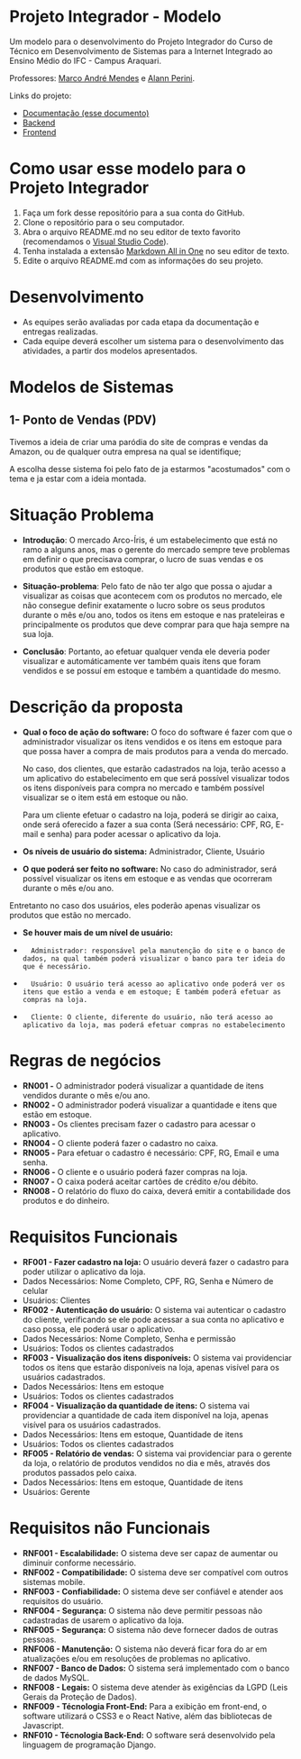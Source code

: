 # Projeto Integrador - Modelo

Um modelo para o desenvolvimento do Projeto Integrador do Curso de Técnico em Desenvolvimento de Sistemas para a Internet Integrado ao Ensino Médio do IFC - Campus Araquari.

Professores: [Marco André Mendes](github.com/marcoandre) e [Alann Perini](https://github.com/AlannKPerini).

Links do projeto:

-   [Documentação (esse documento)](github.com/marcoandre/pi-modelo)
-   [Backend](github.com/marcoandre/pi-backend)
-   [Frontend](github.com/marcoandre/pi-frontend)

# Como usar esse modelo para o Projeto Integrador

1. Faça um fork desse repositório para a sua conta do GitHub.
2. Clone o repositório para o seu computador.
3. Abra o arquivo README.md no seu editor de texto favorito (recomendamos o [Visual Studio Code](https://code.visualstudio.com/)).
4. Tenha instalada a extensão [Markdown All in One](https://marketplace.visualstudio.com/items?itemName=yzhang.markdown-all-in-one) no seu editor de texto.
5. Edite o arquivo README.md com as informações do seu projeto.

# Desenvolvimento

-   As equipes serão avaliadas por cada etapa da documentação e entregas realizadas.
-   Cada equipe deverá escolher um sistema para o desenvolvimento das atividades, a partir dos modelos apresentados.

# Modelos de Sistemas

## 1- Ponto de Vendas (PDV)

Tivemos a ideia de criar uma paródia do site de compras e vendas da Amazon, ou de qualquer outra empresa na qual se identifique;

A escolha desse sistema foi pelo fato de ja estarmos "acostumados" com o tema e ja estar com a ideia montada.


# Situação Problema

-   **Introdução**: O mercado Arco-Íris, é um estabelecimento que está no ramo a alguns anos, mas o gerente do mercado sempre teve problemas em definir o que precisava comprar, o lucro de suas vendas e os produtos que estão em estoque.

-   **Situação-problema**: Pelo fato de não ter algo que possa o ajudar a visualizar as coisas que acontecem com os produtos no mercado, ele não consegue definir exatamente o lucro sobre os seus produtos durante o mês e/ou ano, todos os itens em estoque e nas prateleiras e principalmente os produtos que deve comprar para que haja sempre na sua loja.

-   **Conclusão**: Portanto, ao efetuar qualquer venda ele deveria poder visualizar e automáticamente ver também quais itens que foram vendidos e se possuí em estoque e também a quantidade do mesmo.

# Descrição da proposta 

-   **Qual o foco de ação do software:** O foco do software é fazer com que o    administrador visualizar os itens vendidos e os itens em estoque para que possa haver a compra de mais produtos para a venda do mercado.

    No caso, dos clientes, que estarão cadastrados na loja, terão acesso a um aplicativo do estabelecimento em que será possível visualizar todos os itens disponíveis para compra no mercado e também possível visualizar se o item está em estoque ou não.

    Para um cliente efetuar o cadastro na loja, poderá se dirigir ao caixa, onde será oferecido a fazer a sua conta (Será necessário: CPF, RG, E-mail e senha)
    para poder acessar o aplicativo da loja.

-   **Os níveis de usuário do sistema:** Administrador, Cliente, Usuário

-   **O que poderá ser feito no software:** No caso do administrador, será possível visualizar os itens em estoque e as vendas que ocorreram durante o mês e/ou ano.

Entretanto no caso dos usuários, eles poderão apenas visualizar os produtos que estão no mercado.
  
-   **Se houver mais de um nível de usuário:** 

-       Administrador: responsável pela manutenção do site e o banco de dados, na qual também poderá visualizar o banco para ter ideia do que é necessário.

-       Usuário: O usuário terá acesso ao aplicativo onde poderá ver os itens que estão a venda e em estoque; E também poderá efetuar as compras na loja.

-       Cliente: O cliente, diferente do usuário, não terá acesso ao aplicativo da loja, mas poderá efetuar compras no estabelecimento

# Regras de negócios

-   **RN001 -** O administrador poderá visualizar a quantidade de itens vendidos durante o mês e/ou ano.
-   **RN002 -** O administrador poderá visualizar a quantidade e itens que estão em estoque.
-   **RN003 -** Os clientes precisam fazer o cadastro para acessar o aplicativo.
-   **RN004 -** O cliente poderá fazer o cadastro no caixa.
-   **RN005 -** Para efetuar o cadastro é necessário: CPF, RG, Email e uma senha.
-   **RN006 -** O cliente e o usuário poderá fazer compras na loja.
-   **RN007 -** O caixa poderá aceitar cartões de crédito e/ou débito.
-   **RN008 -** O relatório do fluxo do caixa, deverá emitir a contabilidade dos produtos e do dinheiro.

# Requisitos Funcionais

-   **RF001 - Fazer cadastro na loja:** O usuário deverá fazer o      cadastro para poder utilizar o aplicativo da loja. 
-   Dados Necessários: Nome Completo, CPF, RG, Senha e Número de celular
-   Usuários: Clientes
-   **RF002 - Autenticação do usuário:** O sistema vai autenticar o cadastro do cliente, verificando se ele pode acessar a sua conta no aplicativo e caso possa, ele poderá usar o aplicativo.
-   Dados Necessários: Nome Completo, Senha e permissão
-   Usuários: Todos os clientes cadastrados
-   **RF003 - Visualização dos itens disponíveis:** O sistema vai providenciar todos os itens que estarão disponíveis na loja, apenas visível para os usuários cadastrados.
-   Dados Necessários: Itens em estoque
-   Usuários: Todos os clientes cadastrados
-   **RF004 - Visualização da quantidade de itens:** O sistema vai providenciar a quantidade de cada item disponível na loja, apenas visível para os usuários cadastrados.
-   Dados Necessários: Itens em estoque, Quantidade de itens
-   Usuários: Todos os clientes cadastrados
-   **RF005 - Relatório de vendas:** O sistema vai providenciar para o gerente da loja, o relatório de produtos vendidos no dia e mês, através dos produtos passados pelo caixa.
-   Dados Necessários: Itens em estoque, Quantidade de itens
-   Usuários: Gerente

# Requisitos não Funcionais

-   **RNF001 - Escalabilidade:** O sistema deve ser capaz de aumentar ou diminuir conforme necessário.
-   **RNF002 - Compatibilidade:** O sistema deve ser compatível com outros sistemas mobile.
-   **RNF003 - Confiabilidade:** O sistema deve ser confiável e atender aos requisitos do usuário.
-   **RNF004 - Segurança:** O sistema não deve permitir pessoas não cadastradas de usarem o aplicativo da loja. 
-   **RNF005 - Segurança:** O sistema não deve fornecer dados de outras pessoas.
-   **RNF006 - Manutenção:** O sistema não deverá ficar fora do ar em atualizações e/ou em resoluções de problemas no aplicativo.
-   **RNF007 - Banco de Dados:** O sistema será implementado com o banco de dados MySQL.
-   **RNF008 - Legais:** O sistema deve atender às exigências da LGPD (Leis Gerais da Proteção de Dados).
-   **RNF009 - Técnologia Front-End:** Para a exibição em front-end, o software utilizará o CSS3 e o React Native, além das bibliotecas de Javascript.
-   **RNF010 - Técnologia Back-End:** O software será desenvolvido pela linguagem de programação Django.